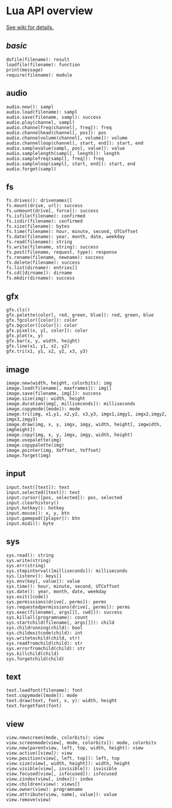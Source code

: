 # Lua API overview
[See wiki for details.](https://github.com/poeticAndroid/homegirl/wiki)
##  _basic_
    dofile(filename): result
    loadfile(filename): function
    print(message)
    require(filename): module
##  audio
    audio.new(): sampl
    audio.load(filename): sampl
    audio.save(filename, sampl): success
    audio.play(channel, sampl)
    audio.channelfreq(channel[, freq]): freq
    audio.channelhead(channel[, pos]): pos
    audio.channelvolume(channel[, volume]): volume
    audio.channelloop(channel[, start, end]): start, end
    audio.samplevalue(sampl, pos[, value]): value
    audio.samplelength(sampl[, length]): length
    audio.samplefreq(sampl[, freq]): freq
    audio.sampleloop(sampl[, start, end]): start, end
    audio.forget(sampl)
##  fs
    fs.drives(): drivenames[]
    fs.mount(drive, url): success
    fs.unmount(drive[, force]): success
    fs.isfile(filename): confirmed
    fs.isdir(filename): confirmed
    fs.size(filename): bytes
    fs.time(filename): hour, minute, second, UTCoffset
    fs.date(filename): year, month, date, weekday
    fs.read(filename): string
    fs.write(filename, string): success
    fs.post(filename, request, type): response
    fs.rename(filename, newname): success
    fs.delete(filename): success
    fs.list(dirname): entries[]
    fs.cd([dirname]): dirname
    fs.mkdir(dirname): success
##  gfx
    gfx.cls()
    gfx.palette(color[, red, green, blue]): red, green, blue
    gfx.fgcolor([color]): color
    gfx.bgcolor([color]): color
    gfx.pixel(x, y[, color]): color
    gfx.plot(x, y)
    gfx.bar(x, y, width, height)
    gfx.line(x1, y1, x2, y2)
    gfx.tri(x1, y1, x2, y2, x3, y3)
##  image
    image.new(width, height, colorbits): img
    image.load(filename[, maxframes]): img[]
    image.save(filename, img[]): success
    image.size(img): width, height
    image.duration(img[, milliseconds]): milliseconds
    image.copymode([mode]): mode
    image.tri(img, x1,y1, x2,y2, x3,y3, imgx1,imgy1, imgx2,imgy2, imgx3,imgy3)
    image.draw(img, x, y, imgx, imgy, width, height[, imgwidth, imgheight])
    image.copy(img, x, y, imgx, imgy, width, height)
    image.usepalette(img)
    image.copypalette(img)
    image.pointer(img, Xoffset, Yoffset)
    image.forget(img)
##  input
    input.text([text]): text
    input.selected([text]): text
    input.cursor([pos, selected]): pos, selected
    input.clearhistory()
    input.hotkey(): hotkey
    input.mouse(): x, y, btn
    input.gamepad([player]): btn
    input.midi(): byte
##  sys
    sys.read(): string
    sys.write(string)
    sys.err(string)
    sys.stepinterval([milliseconds]): milliseconds
    sys.listenv(): keys[]
    sys.env(key[, value]): value
    sys.time(): hour, minute, second, UTCoffset
    sys.date(): year, month, date, weekday
    sys.exit([code])
    sys.permissions(drive[, perms]): perms
    sys.requestedpermissions(drive[, perms]): perms
    sys.exec(filename[, args[][, cwd]]): success
    sys.killall(programname): count
    sys.startchild(filename[, args[]]): child
    sys.childrunning(child): bool
    sys.childexitcode(child): int
    sys.writetochild(child, str)
    sys.readfromchild(child): str
    sys.errorfromchild(child): str
    sys.killchild(child)
    sys.forgetchild(child)
##  text
    text.loadfont(filename): font
    text.copymode([mode]): mode
    text.draw(text, font, x, y): width, height
    text.forgetfont(font)
##  view
    view.newscreen(mode, colorbits): view
    view.screenmode(view[, mode, colorbits]): mode, colorbits
    view.new(parentview, left, top, width, height): view
    view.active([view]): view
    view.position(view[, left, top]): left, top
    view.size(view[, width, height]): width, height
    view.visible(view[, isvisible]): isvisible
    view.focused(view[, isfocused]): isfocused
    view.zindex(view[, index]): index
    view.children(view): views[]
    view.owner(view): programname
    view.attribute(view, name[, value]): value
    view.remove(view)
